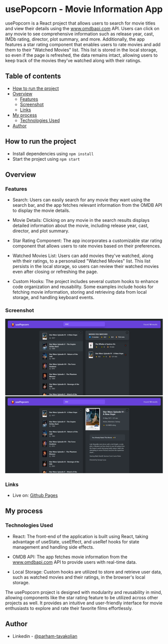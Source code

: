 # usePopcorn - Movie Information App

usePopcorn is a React project that allows users to search for movie titles and view their details using the www.omdbapi.com API. Users can click on any movie to see comprehensive information such as release year, cast, IMDb rating, director, plot summary, and more. Additionally, the app features a star rating component that enables users to rate movies and add them to their "Watched Movies" list. This list is stored in the local storage, so even if the page is refreshed, the data remains intact, allowing users to keep track of the movies they've watched along with their ratings.

## Table of contents

- [How to run the project](#how-to-run-the-project)
- [Overview](#overview)
  - [Features](#features)
  - [Screenshot](#screenshot)
  - [Links](#links)
- [My process](#my-process)
  - [Technologies Used](#technologies-used)
- [Author](#author)

## How to run the project

- Install dependencies using `npm install`
- Start the project using `npm start`

## Overview

### Features

- Search: Users can easily search for any movie they want using the search bar, and the app fetches relevant information from the OMDB API to display the movie details.

- Movie Details: Clicking on any movie in the search results displays detailed information about the movie, including release year, cast, director, and plot summary.

- Star Rating Component: The app incorporates a customizable star rating component that allows users to rate movies based on their preferences.

- Watched Movies List: Users can add movies they've watched, along with their ratings, to a personalized "Watched Movies" list. This list persists in the local storage, so users can review their watched movies even after closing or refreshing the page.

- Custom Hooks: The project includes several custom hooks to enhance code organization and reusability. Some examples include hooks for fetching movie information, storing and retrieving data from local storage, and handling keyboard events.

### Screenshot

![](./screenshot1.PNG)
![](./screenshot2.PNG)

### Links

- Live on: [Github Pages](https://frontendparham.github.io/usePopcorn/)

## My process

### Technologies Used

- React: The front-end of the application is built using React, taking advantage of useState, useEffect, and useRef hooks for state management and handling side effects.

- OMDB API: The app fetches movie information from the www.omdbapi.com API to provide users with real-time data.

- Local Storage: Custom hooks are utilized to store and retrieve user data, such as watched movies and their ratings, in the browser's local storage.

The usePopcorn project is designed with modularity and reusability in mind, allowing components like the star rating feature to be utilized across other projects as well. It provides an intuitive and user-friendly interface for movie enthusiasts to explore and rate their favorite films effortlessly.

## Author

- Linkedin - [@parham-tavakolian](https://www.linkedin.com/in/parham-tavakolian/)
